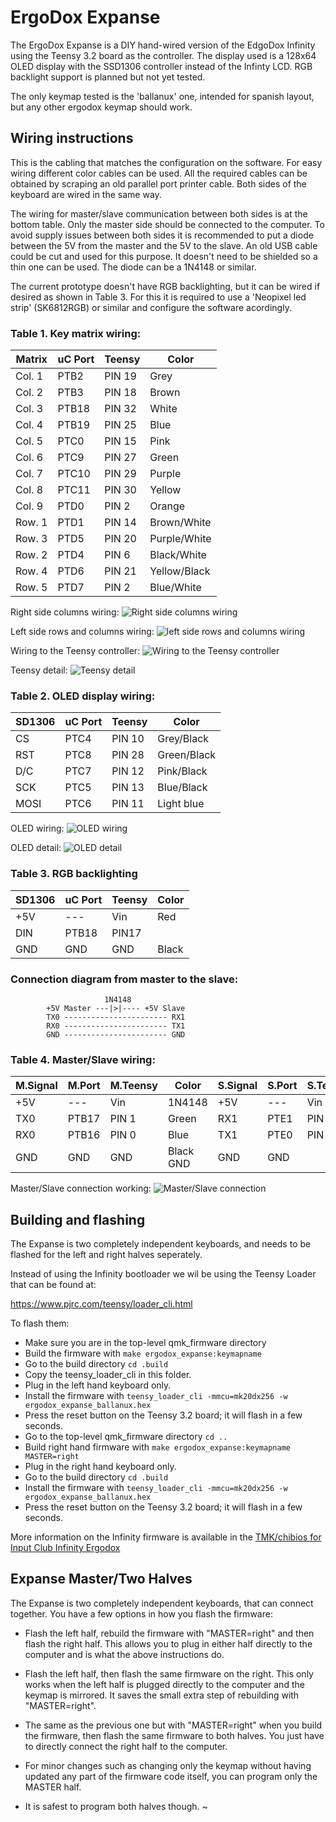 # ErgoDox Expanse

The ErgoDox Expanse is a DIY hand-wired version of the EdgoDox Infinity using the Teensy 3.2 board as the controller. The display used is a 128x64 OLED display with the SSD1306 controller instead of the Infinty LCD. RGB backlight support is planned but not yet tested.

The only keymap tested is the 'ballanux' one, intended for spanish layout, but any other ergodox keymap should work.

## Wiring instructions

This is the cabling that matches the configuration on the software. For easy wiring different color cables can be used. All the required cables can be obtained by scraping an old parallel port printer cable. Both sides of the keyboard are wired in the same way.

The wiring for master/slave communication between both sides is at the bottom table. Only the master side should be connected to the computer. To avoid supply issues between both sides it is recommended to put a diode between the 5V from the master and the 5V to the slave. An old USB cable could be cut and used for this purpose. It doesn't need to be shielded so a thin one can be used. The diode can be a 1N4148 or similar.

The current prototype doesn't have RGB backlighting, but it can be wired if desired as shown in Table 3. For this it is required to use a 'Neopixel led strip' (SK6812RGB) or similar and configure the software acordingly.


### Table 1. Key matrix wiring:

Matrix|uC Port|Teensy|Color
------|-------|------|-----
Col. 1|PTB2|PIN 19|Grey
Col. 2|PTB3|PIN 18|Brown
Col. 3|PTB18|PIN 32|White
Col. 4|PTB19|PIN 25|Blue
Col. 5|PTC0|PIN 15|Pink
Col. 6|PTC9|PIN 27|Green
Col. 7|PTC10|PIN 29|Purple
Col. 8|PTC11|PIN 30|Yellow
Col. 9|PTD0|PIN  2|Orange
Row. 1|PTD1|PIN 14|Brown/White
Row. 3|PTD5|PIN 20|Purple/White
Row. 2|PTD4|PIN  6|Black/White
Row. 4|PTD6|PIN 21|Yellow/Black
Row. 5|PTD7|PIN  2|Blue/White


Right side columns wiring:
![Right side columns wiring](https://i.imgur.com/VzcTDnk.jpg)

Left side rows and columns wiring:
![left side rows and columns wiring](https://i.imgur.com/j3z6nuv.jpg)

Wiring to the Teensy controller:
![Wiring to the Teensy controller](https://i.imgur.com/gfvivOr.jpg)

Teensy detail:
![Teensy detail](https://i.imgur.com/jIaTpQs.jpg)


### Table 2. OLED display wiring:

SD1306|uC Port|Teensy|Color
------|-------|------|-----
CS|PTC4|PIN 10|Grey/Black
RST|PTC8|PIN 28|Green/Black
D/C|PTC7|PIN 12|Pink/Black
SCK|PTC5|PIN 13|Blue/Black
MOSI|PTC6|PIN 11|Light blue

OLED wiring:
![OLED wiring](https://i.imgur.com/tWrabMi.jpg)

OLED detail:
![OLED detail](https://i.imgur.com/bqqstJm.jpg)

### Table 3. RGB backlighting

SD1306|uC Port|Teensy|Color
------|-------|------|-----
+5V|---|Vin|Red
DIN|PTB18|PIN17
GND|GND|GND|Black


### Connection diagram from master to the slave:
```
                     1N4148
		+5V Master ---|>|---- +5V Slave 
		TX0 ----------------------- RX1
		RX0 ----------------------- TX1
		GND ----------------------- GND
```

### Table 4. Master/Slave wiring:

M.Signal|M.Port|M.Teensy|Color|S.Signal|S.Port|S.Teensy
--------|------|--------|-----|--------|------|--------
+5V|---|Vin|1N4148|+5V|---|Vin
TX0|PTB17|PIN 1|Green|RX1|PTE1|PIN 26
RX0|PTB16|PIN 0|Blue|TX1|PTE0|PIN 31
GND|GND|GND|Black	GND|GND|GND

Master/Slave connection working:
![Master/Slave connection](https://i.imgur.com/h3It6Bm.jpg)

## Building and flashing


The Expanse is two completely independent keyboards, and needs to be flashed
for the left and right halves seperately.

Instead of using the Infinity bootloader we wil be using the Teensy Loader that can be found at:

https://www.pjrc.com/teensy/loader_cli.html


To flash them:

  - Make sure you are in the top-level qmk_firmware directory
  - Build the firmware with `make ergodox_expanse:keymapname`
  - Go to the build directory `cd .build`
  - Copy the teensy_loader_cli in this folder.
  - Plug in the left hand keyboard only.
  - Install the firmware with `teensy_loader_cli -mmcu=mk20dx256 -w ergodox_expanse_ballanux.hex`
  - Press the reset button on the Teensy 3.2 board; it will flash in a few seconds.
  - Go to the top-level qmk_firmware directory `cd ..`
  - Build right hand firmware with `make ergodox_expanse:keymapname MASTER=right`
  - Plug in the right hand keyboard only.
  - Go to the build directory `cd .build`
  - Install the firmware with `teensy_loader_cli -mmcu=mk20dx256 -w ergodox_expanse_ballanux.hex`
  - Press the reset button on the Teensy 3.2 board; it will flash in a few seconds.

More information on the Infinity firmware is available in the [TMK/chibios for
Input Club Infinity Ergodox](https://github.com/fredizzimo/infinity_ergodox/blob/master/README.md)

## Expanse Master/Two Halves

The Expanse is two completely independent keyboards, that can connect together.
You have a few options in how you flash the firmware:

- Flash the left half, rebuild the firmware with "MASTER=right" and then flash
  the right half.  This allows you to plug in either half directly to the
  computer and is what the above instructions do.

- Flash the left half, then flash the same firmware on the right.  This only
  works when the left half is plugged directly to the computer and the keymap
  is mirrored.  It saves the small extra step of rebuilding with
  "MASTER=right".

- The same as the previous one but with "MASTER=right" when you build the
  firmware, then flash the same firmware to both halves.  You just have to
  directly connect the right half to the computer.

- For minor changes such as changing only the keymap without having updated
  any part of the firmware code itself, you can program only the MASTER half.

- It is safest to program both halves though.
~

